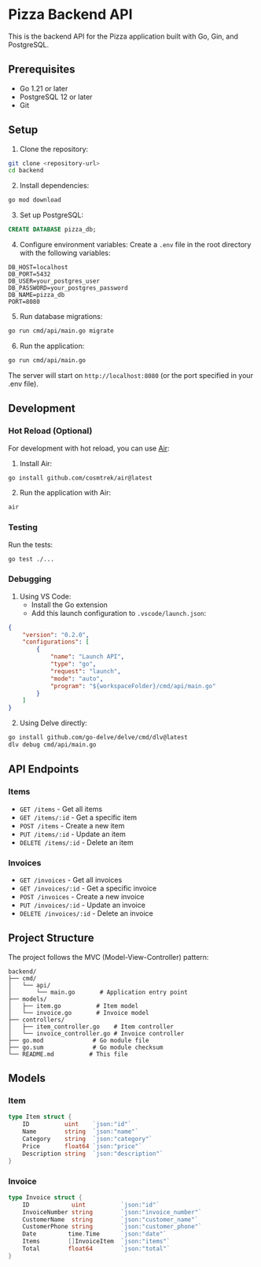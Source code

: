 # Pizza Backend API

This is the backend API for the Pizza application built with Go, Gin, and PostgreSQL.

## Prerequisites

- Go 1.21 or later
- PostgreSQL 12 or later
- Git

## Setup

1. Clone the repository:
```bash
git clone <repository-url>
cd backend
```

2. Install dependencies:
```bash
go mod download
```

3. Set up PostgreSQL:
```sql
CREATE DATABASE pizza_db;
```

4. Configure environment variables:
Create a `.env` file in the root directory with the following variables:
```env
DB_HOST=localhost
DB_PORT=5432
DB_USER=your_postgres_user
DB_PASSWORD=your_postgres_password
DB_NAME=pizza_db
PORT=8080
```

5. Run database migrations:
```bash
go run cmd/api/main.go migrate
```

6. Run the application:
```bash
go run cmd/api/main.go
```

The server will start on `http://localhost:8080` (or the port specified in your .env file).

## Development

### Hot Reload (Optional)
For development with hot reload, you can use [Air](https://github.com/cosmtrek/air):

1. Install Air:
```bash
go install github.com/cosmtrek/air@latest
```

2. Run the application with Air:
```bash
air
```

### Testing
Run the tests:
```bash
go test ./...
```

### Debugging
1. Using VS Code:
   - Install the Go extension
   - Add this launch configuration to `.vscode/launch.json`:
```json
{
    "version": "0.2.0",
    "configurations": [
        {
            "name": "Launch API",
            "type": "go",
            "request": "launch",
            "mode": "auto",
            "program": "${workspaceFolder}/cmd/api/main.go"
        }
    ]
}
```

2. Using Delve directly:
```bash
go install github.com/go-delve/delve/cmd/dlv@latest
dlv debug cmd/api/main.go
```

## API Endpoints

### Items

- `GET /items` - Get all items
- `GET /items/:id` - Get a specific item
- `POST /items` - Create a new item
- `PUT /items/:id` - Update an item
- `DELETE /items/:id` - Delete an item

### Invoices

- `GET /invoices` - Get all invoices
- `GET /invoices/:id` - Get a specific invoice
- `POST /invoices` - Create a new invoice
- `PUT /invoices/:id` - Update an invoice
- `DELETE /invoices/:id` - Delete an invoice

## Project Structure

The project follows the MVC (Model-View-Controller) pattern:

```
backend/
├── cmd/
│   └── api/
│       └── main.go       # Application entry point
├── models/
│   ├── item.go          # Item model
│   └── invoice.go       # Invoice model
├── controllers/
│   ├── item_controller.go    # Item controller
│   └── invoice_controller.go # Invoice controller
├── go.mod              # Go module file
├── go.sum              # Go module checksum
└── README.md          # This file
```

## Models

### Item
```go
type Item struct {
    ID          uint    `json:"id"`
    Name        string  `json:"name"`
    Category    string  `json:"category"`
    Price       float64 `json:"price"`
    Description string  `json:"description"`
}
```

### Invoice
```go
type Invoice struct {
    ID            uint          `json:"id"`
    InvoiceNumber string        `json:"invoice_number"`
    CustomerName  string        `json:"customer_name"`
    CustomerPhone string        `json:"customer_phone"`
    Date         time.Time      `json:"date"`
    Items        []InvoiceItem  `json:"items"`
    Total        float64        `json:"total"`
}
``` 